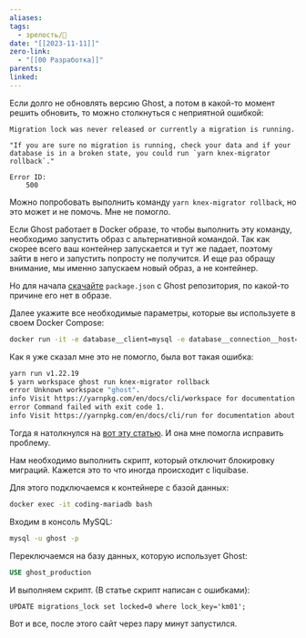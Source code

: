 ```yaml
---
aliases: 
tags:
  - зрелость/🌱
date: "[[2023-11-11]]"
zero-link:
  - "[[00 Разработка]]"
parents: 
linked:
---
```

Если долго не обновлять версию Ghost, а потом в какой-то момент решить обновить, то можно столкнуться с неприятной ошибкой:

```
Migration lock was never released or currently a migration is running.

"If you are sure no migration is running, check your data and if your database is in a broken state, you could run `yarn knex-migrator rollback`."

Error ID:
    500
```

Можно попробовать выполнить команду `yarn knex-migrator rollback`, но это может и не помочь. Мне не помогло.

Если Ghost работает в Docker образе, то чтобы выполнить эту команду, необходимо запустить образ с альтернативной командой. Так как скорее всего ваш контейнер запускается и тут же падает, поэтому зайти в него и запустить попросту не получится. И еще раз обращу внимание, мы именно запускаем новый образ, а не контейнер.

Но для начала [скачайте](https://github.com/TryGhost/Ghost/blob/main/package.json) `package.json` с Ghost репозитория, по какой-то причине его нет в образе.

Далее укажите все необходимые параметры, которые вы используете в своем Docker Compose:

```bash
docker run -it -e database__client=mysql -e database__connection__host=<YOUR_DATABASE_HOST> -e database__connection__database=<YOUR_DATABASE_NAME> -e database__connection__user=<YOUR_DATABASE_USERNAME> -e database__connection__password="<YOUR_DATABASE_PASSWORD>" -v ./package.json:/var/lib/ghost/package.json --network <YOUR_DATABASE_NETWORK> --entrypoint /bin/bash ghost:5.72-alpine -c "yarn knex-migrator rollback"
```

Как я уже сказал мне это не помогло, была вот такая ошибка:

```bash
yarn run v1.22.19
$ yarn workspace ghost run knex-migrator rollback
error Unknown workspace "ghost".
info Visit https://yarnpkg.com/en/docs/cli/workspace for documentation about this command.
error Command failed with exit code 1.
info Visit https://yarnpkg.com/en/docs/cli/run for documentation about this command.
```

Тогда я натолкнулся на [вот эту статью](https://jessicadeen.com/posts/2019/ghost-migration-lock-was-never-released-or-currently-a-migration-is-running-fix/). И она мне помогла исправить проблему.

Нам необходимо выполнить скрипт, который отключит блокировку миграций. Кажется это то что иногда происходит с liquibase.

Для этого подключаемся к контейнере с базой данных:
```bash
docker exec -it coding-mariadb bash
```

Входим в консоль MySQL:
```bash
mysql -u ghost -p
```

Переключаемся на базу данных, которую использует Ghost:
```sql
USE ghost_production
```

И выполняем скрипт. (В статье скрипт написан с ошибками):
```
UPDATE migrations_lock set locked=0 where lock_key='km01';
```

Вот и все, после этого сайт через пару минут запустился.